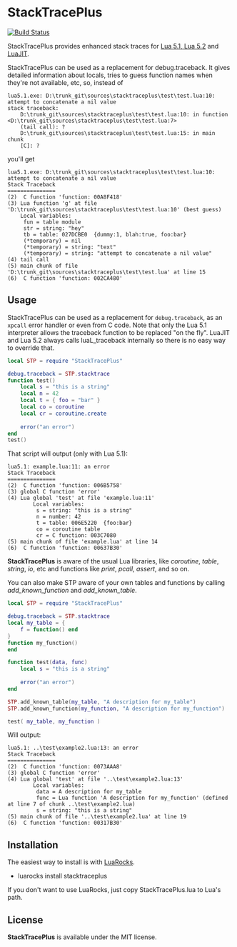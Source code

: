 # StackTracePlus #

[![Build Status](https://travis-ci.org/ignacio/StackTracePlus.png?branch=master)](https://travis-ci.org/ignacio/StackTracePlus)

StackTracePlus provides enhanced stack traces for [Lua 5.1, Lua 5.2][1] and [LuaJIT][2].

StackTracePlus can be used as a replacement for debug.traceback. It gives detailed information about locals, tries to guess
function names when they're not available, etc, so, instead of

    lua5.1.exe: D:\trunk_git\sources\stacktraceplus\test\test.lua:10: attempt to concatenate a nil value
    stack traceback:
    	D:\trunk_git\sources\stacktraceplus\test\test.lua:10: in function <D:\trunk_git\sources\stacktraceplus\test\test.lua:7>
    	(tail call): ?
    	D:\trunk_git\sources\stacktraceplus\test\test.lua:15: in main chunk
    	[C]: ?
		
you'll get

    lua5.1.exe: D:\trunk_git\sources\stacktraceplus\test\test.lua:10: attempt to concatenate a nil value
    Stack Traceback
    ===============
    (2)  C function 'function: 00A8F418'
    (3) Lua function 'g' at file 'D:\trunk_git\sources\stacktraceplus\test\test.lua:10' (best guess)
    	Local variables:
    	 fun = table module
    	 str = string: "hey"
    	 tb = table: 027DCBE0  {dummy:1, blah:true, foo:bar}
    	 (*temporary) = nil
    	 (*temporary) = string: "text"
    	 (*temporary) = string: "attempt to concatenate a nil value"
    (4) tail call
    (5) main chunk of file 'D:\trunk_git\sources\stacktraceplus\test\test.lua' at line 15
    (6)  C function 'function: 002CA480'

## Usage #

StackTracePlus can be used as a replacement for `debug.traceback`, as an `xpcall` error handler or even from C code. Note that
only the Lua 5.1 interpreter allows the traceback function to be replaced "on the fly". LuaJIT and Lua 5.2 always calls luaL_traceback internally so there is no easy way to override that.

```lua
local STP = require "StackTracePlus"

debug.traceback = STP.stacktrace
function test()
	local s = "this is a string"
	local n = 42
	local t = { foo = "bar" }
	local co = coroutine
	local cr = coroutine.create
	
	error("an error")
end
test()
```

That script will output (only with Lua 5.1):

    lua5.1: example.lua:11: an error
    Stack Traceback
    ===============
    (2)  C function 'function: 006B5758'
    (3) global C function 'error'
    (4) Lua global 'test' at file 'example.lua:11'
            Local variables:
             s = string: "this is a string"
             n = number: 42
             t = table: 006E5220  {foo:bar}
             co = coroutine table
             cr = C function: 003C7080
    (5) main chunk of file 'example.lua' at line 14
    (6)  C function 'function: 00637B30'

**StackTracePlus** is aware of the usual Lua libraries, like *coroutine*, *table*, *string*, *io*, etc and functions like
*print*, *pcall*, *assert*, and so on.

You can also make STP aware of your own tables and functions by calling *add_known_function* and *add_known_table*.

```lua
local STP = require "StackTracePlus"

debug.traceback = STP.stacktrace
local my_table = {
	f = function() end
}
function my_function()
end

function test(data, func)
	local s = "this is a string"
	
	error("an error")
end

STP.add_known_table(my_table, "A description for my_table")
STP.add_known_function(my_function, "A description for my_function")

test( my_table, my_function )
```

Will output:

    lua5.1: ..\test\example2.lua:13: an error
    Stack Traceback
    ===============
    (2)  C function 'function: 0073AAA8'
    (3) global C function 'error'
    (4) Lua global 'test' at file '..\test\example2.lua:13'
            Local variables:
             data = A description for my_table
             func = Lua function 'A description for my_function' (defined at line 7 of chunk ..\test\example2.lua)
             s = string: "this is a string"
    (5) main chunk of file '..\test\example2.lua' at line 19
    (6)  C function 'function: 00317B30'


## Installation #
The easiest way to install is with [LuaRocks][3].

  - luarocks install stacktraceplus

If you don't want to use LuaRocks, just copy StackTracePlus.lua to Lua's path.

## License #
**StackTracePlus** is available under the MIT license.

[1]: http://www.lua.org/
[2]: http://luajit.org/
[3]: http://luarocks.org/
